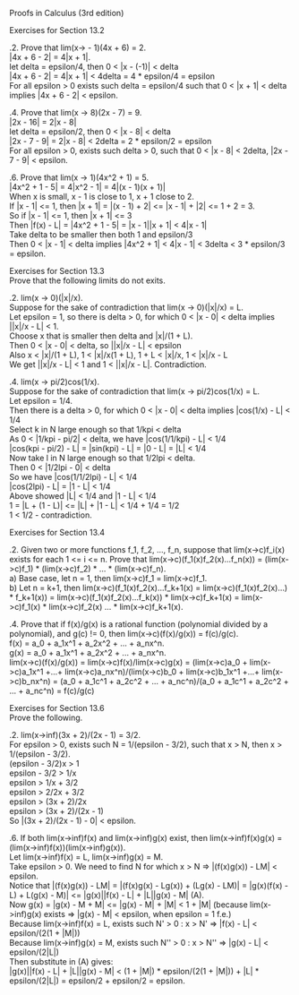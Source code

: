 Proofs in Calculus (3rd edition)      


Exercises for Section 13.2      

.2. Prove that lim(x-> - 1)(4x + 6) = 2.      
|4x + 6 - 2| = 4|x + 1|.      
let delta = epsilon/4, then 0 < |x - (-1)| < delta      
|4x + 6 - 2| = 4|x + 1| < 4delta = 4 * epsilon/4 = epsilon      
For all epsilon > 0 exists such delta = epsilon/4 such that 0 < |x + 1| < delta implies |4x + 6 - 2| < epsilon.      


.4. Prove that lim(x -> 8)(2x - 7) = 9.      
|2x - 16| = 2|x - 8|      
let delta = epsilon/2, then 0 < |x - 8| < delta      
|2x - 7 - 9| = 2|x - 8| < 2delta = 2 * epsilon/2 = epsilon      
For all epsilon > 0, exists such delta > 0, such that 0 < |x - 8| < 2delta, |2x - 7 - 9| < epsilon.       


.6. Prove that lim(x -> 1)(4x^2 + 1) = 5.       
|4x^2 + 1 - 5| = 4|x^2 - 1| = 4|(x - 1)(x + 1)|      
When x is small, x - 1 is close to 1, x + 1 close to 2.      
If |x - 1| <= 1, then |x + 1| = |(x - 1) + 2| <= |x - 1| + |2| <= 1 + 2 = 3.     
So if |x - 1| <= 1, then |x + 1| <= 3      
Then |f(x) - L| = |4x^2 + 1 - 5| = |x - 1||x + 1| < 4|x - 1|     
Take delta to be smaller then both 1 and epsilon/3      
Then 0 < |x - 1| < delta implies |4x^2 + 1| < 4|x - 1| < 3delta < 3 * epsilon/3 = epsilon.      



Exercises for Section 13.3       
Prove that the following limits do not exits.      

.2. lim(x -> 0)(|x|/x).      
Suppose for the sake of contradiction that lim(x -> 0)(|x|/x) = L.      
Let epsilon = 1, so there is delta > 0, for which 0 < |x - 0| < delta implies ||x|/x - L| < 1.       
Choose x that is smaller then delta and |x|/(1 + L).      
Then 0 < |x - 0| < delta, so ||x|/x - L| < epsilon      
Also x < |x|/(1 + L), 1 < |x|/x(1 + L), 1 + L < |x|/x, 1 < |x|/x - L      
We get ||x|/x - L| < 1 and 1 < ||x|/x - L|. Contradiction.      


.4. lim(x -> pi/2)cos(1/x).       
Suppose for the sake of contradiction that lim(x -> pi/2)cos(1/x) = L.       
Let epsilon = 1/4.      
Then there is a delta > 0, for which 0 < |x - 0| < delta implies |cos(1/x) - L| < 1/4     
Select k in N large enough so that 1/kpi < delta      
As 0 < |1/kpi - pi/2| < delta, we have |cos(1/1/kpi) - L| < 1/4      
|cos(kpi - pi/2) - L| = |sin(kpi) - L| = |0 - L| = |L| < 1/4       
Now take l in N large enough so that 1/2lpi < delta.       
Then 0 < |1/2lpi - 0| < delta      
So we have |cos(1/1/2lpi) - L| < 1/4      
|cos(2lpi) - L| = |1 - L| < 1/4      
Above showed |L| < 1/4 and |1 - L| < 1/4     
1 = |L + (1 - L)| <= |L| + |1 - L| < 1/4 + 1/4 = 1/2      
1 < 1/2 - contradiction.       



Exercises for Section 13.4      

.2. Given two or more functions f_1, f_2, ..., f_n, suppose that lim(x->c)f_i(x) exists for each 1 <= i <= n. Prove that lim(x->c)(f_1(x)f_2(x)...f_n(x)) = (lim(x->c)f_1) * (lim(x->c)f_2) * ... * (lim(x->c)f_n).      
a) Base case, let n = 1, then lim(x->c)f_1 = lim(x->c)f_1.      
b) Let n = k+1, then lim(x->c)(f_1(x)f_2(x)...f_k+1(x) = lim(x->c)(f_1(x)f_2(x)...) * f_k+1(x)) = lim(x->c)(f_1(x)f_2(x)...f_k(x)) * lim(x->c)f_k+1(x) = lim(x->c)f_1(x) * lim(x->c)f_2(x) ... * lim(x->c)f_k+1(x).       


.4. Prove that if f(x)/g(x) is a rational function (polynomial divided by a polynomial), and g(c) != 0, then lim(x->c)(f(x)/g(x)) = f(c)/g(c).      
f(x) = a_0 + a_1x^1 + a_2x^2 + ... + a_nx^n.     
g(x) = a_0 + a_1x^1 + a_2x^2 + ... + a_nx^n.     
lim(x->c)(f(x)/g(x)) = lim(x->c)f(x)/lim(x->c)g(x) = (lim(x->c)a_0 + lim(x->c)a_1x^1 +...+ lim(x->c)a_nx^n)/(lim(x->c)b_0 + lim(x->c)b_1x^1 +...+ lim(x->c)b_nx^n) = (a_0 + a_1c^1 + a_2c^2 + ... + a_nc^n)/(a_0 + a_1c^1 + a_2c^2 + ... + a_nc^n) = f(c)/g(c)



Exercises for Section 13.6      
Prove the following.     

.2. lim(x->inf)(3x + 2)/(2x - 1) = 3/2.     
For epsilon > 0, exists such N = 1/(epsilon - 3/2), such that x > N, then x > 1/(epsilon - 3/2).       
(epsilon - 3/2)x > 1      
epsilon - 3/2 > 1/x     
epsilon > 1/x + 3/2     
epsilon > 2/2x + 3/2     
epsilon > (3x + 2)/2x     
epsilon > (3x + 2)/(2x - 1)     
So |(3x + 2)/(2x - 1) - 0| < epsilon.       


.6. If both lim(x->inf)f(x) and lim(x->inf)g(x) exist, then lim(x->inf)f(x)g(x) = (lim(x->inf)f(x))(lim(x->inf)g(x)).      
Let lim(x->inf)f(x) = L, lim(x->inf)g(x) = M.       
Take epsilon > 0. We need to find N for which x > N => |(f(x)g(x)) - LM| < epsilon.     
Notice that |(f(x)g(x)) - LM| = |(f(x)g(x) - Lg(x)) + (Lg(x) - LM)| = |g(x)(f(x) - L) + L(g(x) - M)| <= |g(x)||f(x) - L| + |L||g(x) - M| (A).      
Now g(x) = |g(x) - M + M| <= |g(x) - M| + |M| < 1 + |M| (because lim(x->inf)g(x) exists => |g(x) - M| < epsilon, when epsilon = 1 f.e.)      
Because lim(x->inf)f(x) = L, exists such N' > 0 : x > N' => |f(x) - L| < epsilon/(2(1 + |M|))     
Because lim(x->inf)g(x) = M, exists such N'' > 0 : x > N'' => |g(x) - L| < epsilon/(2|L|)      
Then substitute in (A) gives:      
|g(x)||f(x) - L| + |L||g(x) - M| < (1 + |M|) * epsilon/(2(1 + |M|)) + |L| * epsilon/(2|L|) = epsilon/2 + epsilon/2 = epsilon.      
